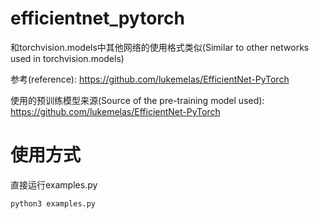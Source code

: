 # efficientnet_pytorch
和torchvision.models中其他网络的使用格式类似(Similar to other networks used in torchvision.models)


参考(reference): https://github.com/lukemelas/EfficientNet-PyTorch  

使用的预训练模型来源(Source of the pre-training model used):
    https://github.com/lukemelas/EfficientNet-PyTorch


# 使用方式

直接运行examples.py

```
python3 examples.py
```

